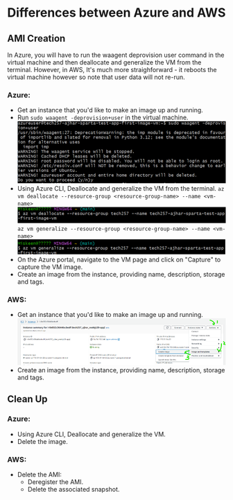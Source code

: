 # Differences between Azure and AWS

## AMI Creation

In Azure, you will have to run the waagent deprovision user command in the virtual machine and then deallocate and generalize the VM from the terminal. However, in AWS, It's much more straighforward - it reboots the virtual machine however so note that user data will not re-run.

### Azure:
- Get an instance that you'd like to make an image up and running.
- Run `sudo waagent -deprovision+user` in the virtual machine.
  ![alt text](img/image-21.png)
- Using Azure CLI, Deallocate and generalize the VM from the terminal.
  `az vm deallocate --resource-group <resource-group-name> --name <vm-name>`<br>![alt text](img/image-22.png)<br>
  `az vm generalize --resource-group <resource-group-name> --name <vm-name>`<br>![alt text](img/image-23.png)<br>
- On the Azure portal, navigate to the VM page and click on "Capture" to capture the VM image.
- Create an image from the instance, providing name, description, storage and tags.

### AWS:
- Get an instance that you'd like to make an image up and running.
![alt text](img/image-24.png)
- Create an image from the instance, providing name, description, storage and tags.

## Clean Up

### Azure:
- Using Azure CLI, Deallocate and generalize the VM.
- Delete the image.

### AWS:
- Delete the AMI:
  - Deregister the AMI.
  - Delete the associated snapshot.
